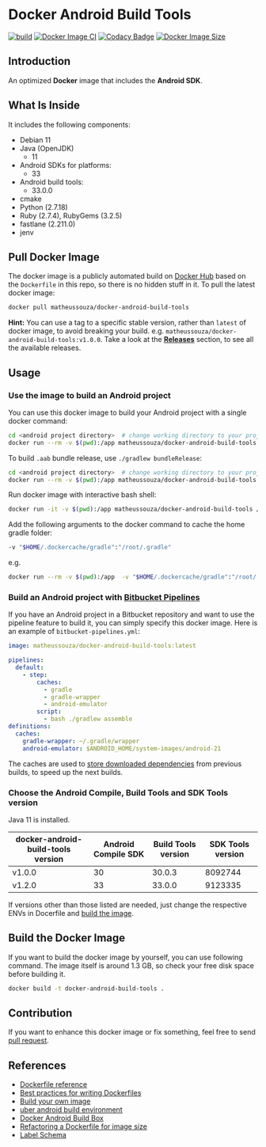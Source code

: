 # Docker Android Build Tools

[![build](https://img.shields.io/github/workflow/status/matheus-souza/docker-android-build-tools/Publish%20Docker%20image%20on%20Docker%20Hub)](https://github.com/matheus-souza/docker-android-build-tools/actions)
[![Docker Image CI](https://github.com/matheus-souza/docker-android-build-tools/actions/workflows/publish-image-dockerhub.yml/badge.svg)](https://hub.docker.com/r/matheussouza/docker-android-build-tools)
[![Codacy Badge](https://app.codacy.com/project/badge/Grade/d6a41afc8de34494b075ce42b6be8f19)](https://www.codacy.com/gh/matheus-souza/docker-android-build-tools/dashboard?utm_source=github.com&utm_medium=referral&utm_content=matheus-souza/docker-android-build-tools&utm_campaign=Badge_Grade)
[![Docker Image Size](https://badgen.net/docker/size/matheussouza/docker-android-build-tools?icon=docker&label=image%20size)](https://hub.docker.com/r/matheussouza/docker-android-build-tools)

## Introduction

An optimized **Docker** image that includes the **Android SDK**.

## What Is Inside

It includes the following components:

-   Debian 11
-   Java (OpenJDK)
    -   11
-   Android SDKs for platforms:
    -   33
-   Android build tools:
    -   33.0.0
-   cmake
-   Python (2.7.18)
-   Ruby (2.7.4), RubyGems (3.2.5)
-   fastlane (2.211.0)
-   jenv

## Pull Docker Image

The docker image is a publicly automated build on [Docker Hub](https://hub.docker.com/r/matheussouza/docker-android-build-tools)
based on the `Dockerfile` in this repo, so there is no hidden stuff in it. To pull the latest docker image:

```sh
docker pull matheussouza/docker-android-build-tools
```

**Hint:** You can use a tag to a specific stable version,
rather than `latest` of docker image, to avoid breaking your build.
e.g. `matheussouza/docker-android-build-tools:v1.0.0`.
Take a look at the [**Releases**](https://github.com/matheus-souza/docker-android-build-tools/releases) section, to see all the available releases.

## Usage

### Use the image to build an Android project

You can use this docker image to build your Android project with a single docker command:

```sh
cd <android project directory>  # change working directory to your project root directory.
docker run --rm -v $(pwd):/app matheussouza/docker-android-build-tools bash -c 'cd /app; ./gradlew build'
```

To build `.aab` bundle release, use `./gradlew bundleRelease`:

```sh
cd <android project directory>  # change working directory to your project root directory.
docker run --rm -v $(pwd):/app matheussouza/docker-android-build-tools bash -c 'cd /app; ./gradlew bundleRelease'
```

Run docker image with interactive bash shell:

```sh
docker run -it -v $(pwd):/app matheussouza/docker-android-build-tools /bin/bash
```

Add the following arguments to the docker command to cache the home gradle folder:

```sh
-v "$HOME/.dockercache/gradle":"/root/.gradle"
```

e.g.

```sh
docker run --rm -v $(pwd):/app  -v "$HOME/.dockercache/gradle":"/root/.gradle" matheussouza/docker-android-build-tools bash -c 'cd /project; ./gradlew build'
```

### Build an Android project with [Bitbucket Pipelines](https://bitbucket.org/product/features/pipelines)

If you have an Android project in a Bitbucket repository and want to use the pipeline feature to build it,
you can simply specify this docker image.
Here is an example of `bitbucket-pipelines.yml`:

```yml
image: matheussouza/docker-android-build-tools:latest

pipelines:
  default:
    - step:
        caches:
          - gradle
          - gradle-wrapper
          - android-emulator
        script:
          - bash ./gradlew assemble
definitions:
  caches:
    gradle-wrapper: ~/.gradle/wrapper
    android-emulator: $ANDROID_HOME/system-images/android-21
```

The caches are used to [store downloaded dependencies](https://confluence.atlassian.com/bitbucket/caching-dependencies-895552876.html) from previous builds, to speed up the next builds.

### Choose the Android Compile, Build Tools and SDK Tools version

Java 11 is installed.

| docker-android-build-tools version | Android Compile SDK | Build Tools version | SDK Tools version |
| ---------------------------------- | ------------------- | ------------------- | ----------------- |
| v1.0.0                             | 30                  | 30.0.3              | 8092744           |
| v1.2.0                             | 33                  | 33.0.0              | 9123335           |

If versions other than those listed are needed, just change the respective ENVs in Docerfile and [build the image](#build-the-Docker-Image).

## Build the Docker Image

If you want to build the docker image by yourself, you can use following command.
The image itself is around 1.3 GB, so check your free disk space before building it.

```sh
docker build -t docker-android-build-tools .
```

## Contribution

If you want to enhance this docker image or fix something,
feel free to send [pull request](https://github.com/matheus-souza/docker-android-build-tools/pull/new/master).

## References

-   [Dockerfile reference](https://docs.docker.com/engine/reference/builder/)
-   [Best practices for writing Dockerfiles](https://docs.docker.com/engine/userguide/eng-image/dockerfile_best-practices/)
-   [Build your own image](https://docs.docker.com/engine/getstarted/step_four/)
-   [uber android build environment](https://hub.docker.com/r/uber/android-build-environment/)
-   [Docker Android Build Box](https://hub.docker.com/r/mingc/android-build-box/)
-   [Refactoring a Dockerfile for image size](https://blog.replicated.com/refactoring-a-dockerfile-for-image-size/)
-   [Label Schema](http://label-schema.org/)
